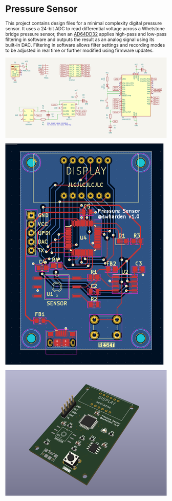 # Pressure Sensor

This project contains design files for a minimal complexity digital pressure sensor. It uses a 24-bit ADC to read differential voltage across a Whetstone bridge pressure sensor, then an [AD64DD32](https://ww1.microchip.com/downloads/aemDocuments/documents/MCU08/ProductDocuments/DataSheets/AVR64DD32-28-Prelim-DataSheet-DS40002315B.pdf) applies high-pass and low-pass filtering in software and outputs the result as an analog signal using its built-in DAC. Filtering in software allows filter settings and recording modes to be adjusted in real time or further modified using firmware updates.

![](kicad/schematic.png)

![](kicad/pcb.png)

![](kicad/3d.png)
